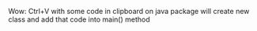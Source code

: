 
Wow: Ctrl+V with some code in clipboard on java package will create new class and add that code into main() method